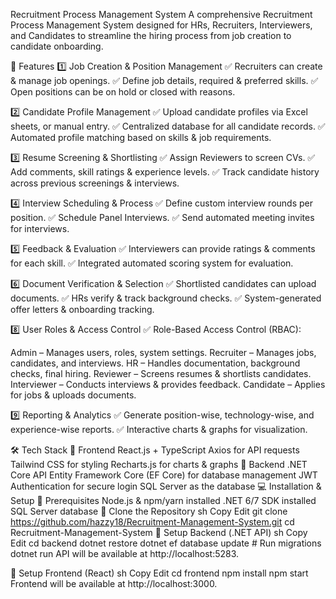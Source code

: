 Recruitment Process Management System
A comprehensive Recruitment Process Management System designed for HRs, Recruiters, Interviewers, and Candidates to streamline the hiring process from job creation to candidate onboarding.

🚀 Features
1️⃣ Job Creation & Position Management
✅ Recruiters can create & manage job openings.
✅ Define job details, required & preferred skills.
✅ Open positions can be on hold or closed with reasons.

2️⃣ Candidate Profile Management
✅ Upload candidate profiles via Excel sheets, or manual entry.
✅ Centralized database for all candidate records.
✅ Automated profile matching based on skills & job requirements.

3️⃣ Resume Screening & Shortlisting
✅ Assign Reviewers to screen CVs.
✅ Add comments, skill ratings & experience levels.
✅ Track candidate history across previous screenings & interviews.

4️⃣ Interview Scheduling & Process
✅ Define custom interview rounds per position.
✅ Schedule Panel Interviews.
✅ Send automated meeting invites for interviews.

5️⃣ Feedback & Evaluation
✅ Interviewers can provide ratings & comments for each skill.
✅ Integrated automated scoring system for evaluation.

6️⃣ Document Verification & Selection
✅ Shortlisted candidates can upload documents.
✅ HRs verify & track background checks.
✅ System-generated offer letters & onboarding tracking.

8️⃣ User Roles & Access Control
✅ Role-Based Access Control (RBAC):

Admin – Manages users, roles, system settings.
Recruiter – Manages jobs, candidates, and interviews.
HR – Handles documentation, background checks, final hiring.
Reviewer – Screens resumes & shortlists candidates.
Interviewer – Conducts interviews & provides feedback.
Candidate – Applies for jobs & uploads documents.

9️⃣ Reporting & Analytics
✅ Generate position-wise, technology-wise, and experience-wise reports.
✅ Interactive charts & graphs for visualization.

🛠 Tech Stack
🔹 Frontend
React.js + TypeScript
Axios for API requests
Tailwind CSS for styling
Recharts.js for charts & graphs
🔹 Backend
.NET Core API
Entity Framework Core (EF Core) for database management
JWT Authentication for secure login
SQL Server as the database
💻 Installation & Setup
🔹 Prerequisites
Node.js & npm/yarn installed
.NET 6/7 SDK installed
SQL Server database
🔹 Clone the Repository
sh
Copy
Edit
git clone https://github.com/hazzy18/Recruitment-Management-System.git
cd Recruitment-Management-System
🔹 Setup Backend (.NET API)
sh
Copy
Edit
cd backend
dotnet restore
dotnet ef database update  # Run migrations
dotnet run
API will be available at http://localhost:5283.

🔹 Setup Frontend (React)
sh
Copy
Edit
cd frontend
npm install
npm start
Frontend will be available at http://localhost:3000.

